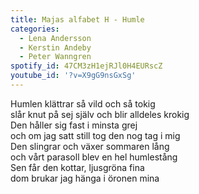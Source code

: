 ```yaml
---
title: Majas alfabet H - Humle
categories:
  - Lena Andersson
  - Kerstin Andeby
  - Peter Wanngren
spotify_id: 47CM3zH1ejRJl0H4EURscZ
youtube_id: '?v=X9gG9nsGxSg'
---
```

Humlen klättrar så vild och så tokig\
slår knut på sej själv och blir alldeles krokig\
Den håller sig fast i minsta grej\
och om jag satt still tog den nog tag i mig\
Den slingrar och växer sommaren lång\
och vårt parasoll blev en hel humlestång\
Sen får den kottar, ljusgröna fina\
dom brukar jag hänga i öronen mina
